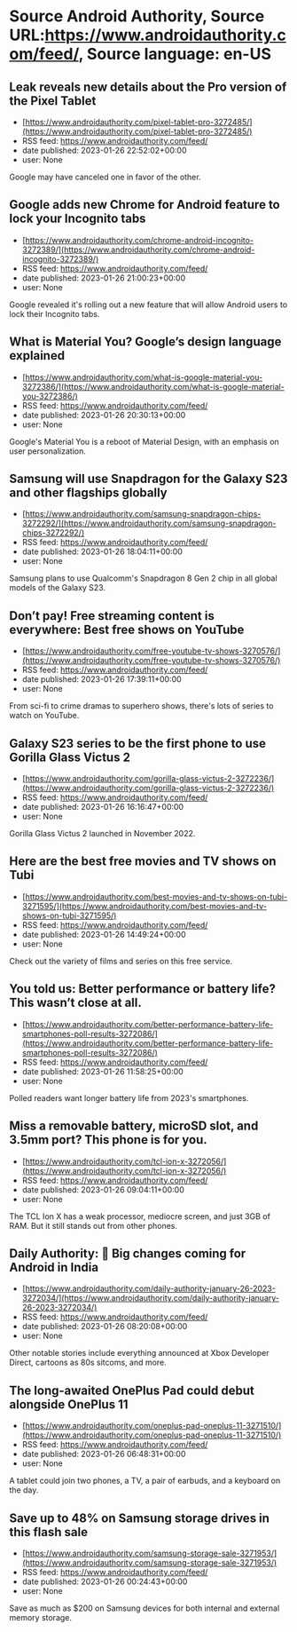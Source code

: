 # Source Android Authority, Source URL:https://www.androidauthority.com/feed/, Source language: en-US

## Leak reveals new details about the Pro version of the Pixel Tablet
 - [https://www.androidauthority.com/pixel-tablet-pro-3272485/](https://www.androidauthority.com/pixel-tablet-pro-3272485/)
 - RSS feed: https://www.androidauthority.com/feed/
 - date published: 2023-01-26 22:52:02+00:00
 - user: None

Google may have canceled one in favor of the other.

## Google adds new Chrome for Android feature to lock your Incognito tabs
 - [https://www.androidauthority.com/chrome-android-incognito-3272389/](https://www.androidauthority.com/chrome-android-incognito-3272389/)
 - RSS feed: https://www.androidauthority.com/feed/
 - date published: 2023-01-26 21:00:23+00:00
 - user: None

Google revealed it's rolling out a new feature that will allow Android users to lock their Incognito tabs.

## What is Material You? Google’s design language explained
 - [https://www.androidauthority.com/what-is-google-material-you-3272386/](https://www.androidauthority.com/what-is-google-material-you-3272386/)
 - RSS feed: https://www.androidauthority.com/feed/
 - date published: 2023-01-26 20:30:13+00:00
 - user: None

Google's Material You is a reboot of Material Design, with an emphasis on user personalization.

## Samsung will use Snapdragon for the Galaxy S23 and other flagships globally
 - [https://www.androidauthority.com/samsung-snapdragon-chips-3272292/](https://www.androidauthority.com/samsung-snapdragon-chips-3272292/)
 - RSS feed: https://www.androidauthority.com/feed/
 - date published: 2023-01-26 18:04:11+00:00
 - user: None

Samsung plans to use Qualcomm's Snapdragon 8 Gen 2 chip in all global models of the Galaxy S23.

## Don’t pay! Free streaming content is everywhere: Best free shows on YouTube
 - [https://www.androidauthority.com/free-youtube-tv-shows-3270576/](https://www.androidauthority.com/free-youtube-tv-shows-3270576/)
 - RSS feed: https://www.androidauthority.com/feed/
 - date published: 2023-01-26 17:39:11+00:00
 - user: None

From sci-fi to crime dramas to superhero shows, there's lots of series to watch on YouTube.

## Galaxy S23 series to be the first phone to use Gorilla Glass Victus 2
 - [https://www.androidauthority.com/gorilla-glass-victus-2-3272236/](https://www.androidauthority.com/gorilla-glass-victus-2-3272236/)
 - RSS feed: https://www.androidauthority.com/feed/
 - date published: 2023-01-26 16:16:47+00:00
 - user: None

Gorilla Glass Victus 2 launched in November 2022.

## Here are the best free movies and TV shows on Tubi
 - [https://www.androidauthority.com/best-movies-and-tv-shows-on-tubi-3271595/](https://www.androidauthority.com/best-movies-and-tv-shows-on-tubi-3271595/)
 - RSS feed: https://www.androidauthority.com/feed/
 - date published: 2023-01-26 14:49:24+00:00
 - user: None

Check out the variety of films and series on this free service.

## You told us: Better performance or battery life? This wasn’t close at all.
 - [https://www.androidauthority.com/better-performance-battery-life-smartphones-poll-results-3272086/](https://www.androidauthority.com/better-performance-battery-life-smartphones-poll-results-3272086/)
 - RSS feed: https://www.androidauthority.com/feed/
 - date published: 2023-01-26 11:58:25+00:00
 - user: None

Polled readers want longer battery life from 2023's smartphones.

## Miss a removable battery, microSD slot, and 3.5mm port? This phone is for you.
 - [https://www.androidauthority.com/tcl-ion-x-3272056/](https://www.androidauthority.com/tcl-ion-x-3272056/)
 - RSS feed: https://www.androidauthority.com/feed/
 - date published: 2023-01-26 09:04:11+00:00
 - user: None

The TCL Ion X has a weak processor, mediocre screen, and just 3GB of RAM. But it still stands out from other phones.

## Daily Authority: 📱 Big changes coming for Android in India
 - [https://www.androidauthority.com/daily-authority-january-26-2023-3272034/](https://www.androidauthority.com/daily-authority-january-26-2023-3272034/)
 - RSS feed: https://www.androidauthority.com/feed/
 - date published: 2023-01-26 08:20:08+00:00
 - user: None

Other notable stories include everything announced at Xbox Developer Direct, cartoons as 80s sitcoms, and more.

## The long-awaited OnePlus Pad could debut alongside OnePlus 11
 - [https://www.androidauthority.com/oneplus-pad-oneplus-11-3271510/](https://www.androidauthority.com/oneplus-pad-oneplus-11-3271510/)
 - RSS feed: https://www.androidauthority.com/feed/
 - date published: 2023-01-26 06:48:31+00:00
 - user: None

A tablet could join two phones, a TV, a pair of earbuds, and a keyboard on the day.

## Save up to 48% on Samsung storage drives in this flash sale
 - [https://www.androidauthority.com/samsung-storage-sale-3271953/](https://www.androidauthority.com/samsung-storage-sale-3271953/)
 - RSS feed: https://www.androidauthority.com/feed/
 - date published: 2023-01-26 00:24:43+00:00
 - user: None

Save as much as $200 on Samsung devices for both internal and external memory storage.
